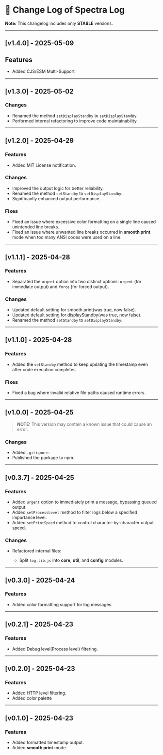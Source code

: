 # 📝 **Change Log of Spectra Log**

**Note:** This changelog includes only **STABLE** versions.

---

## \[v1.4.0] - 2025-05-09

## Features

* Added CJS/ESM Multi-Support

---

## \[v1.3.0] - 2025-05-02

### Changes

* Renamed the method `setDisplayStandby` to `setDisplayStandBy`.
* Performed internal refactoring to improve code maintainability.

---

## \[v1.2.0] - 2025-04-29

### Features

* Added MIT License notification.

### Changes

* Improved the output logic for better reliability.
* Renamed the method `setStandby` to `setDisplayStandby`.
* Significantly enhanced output performance.

### Fixes

* Fixed an issue where excessive color formatting on a single line caused unintended line breaks.
* Fixed an issue where unwanted line breaks occurred in **smooth print** mode when too many ANSI codes were used on a line.

---

## \[v1.1.1] - 2025-04-28

### Features

* Separated the `urgent` option into two distinct options: `urgent` (for immediate output) and `force` (for forced output).

### Changes

* Updated default setting for smooth print(was true, now false).
* Updated default setting for displayStandby(was true, now false).
* Renamed the method `setStandby` to `setDisplayStandby`.

---

## \[v1.1.0] - 2025-04-28

### Features

* Added the `setStandby` method to keep updating the timestamp even after code execution completes.

### Fixes

* Fixed a bug where invalid relative file paths caused runtime errors.

---

## \[v1.0.0] - 2025-04-25

> **NOTE:** This version may contain a known issue that could cause an error.

### Changes

* Added `.gitignore`.
* Published the package to npm.

---

## \[v0.3.7] - 2025-04-25

### Features

* Added `urgent` option to immediately print a message, bypassing queued output.
* Added `setProcessLevel` method to filter logs below a specified importance level.
* Added `setPrintSpeed` method to control character-by-character output speed.

### Changes

* Refactored internal files:

  * Split `log.lib.js` into **core**, **util**, and **config** modules.

---

## \[v0.3.0] - 2025-04-24

### Features

* Added color formatting support for log messages.

---

## \[v0.2.1] - 2025-04-23

### Features

* Added Debug level(Process level) filtering.

---

## \[v0.2.0] - 2025-04-23

### Features

* Added HTTP level filtering.
* Added color palette

---

## \[v0.1.0] - 2025-04-23

### Features

* Added formatted timestamp output.
* Added **smooth print** mode.
